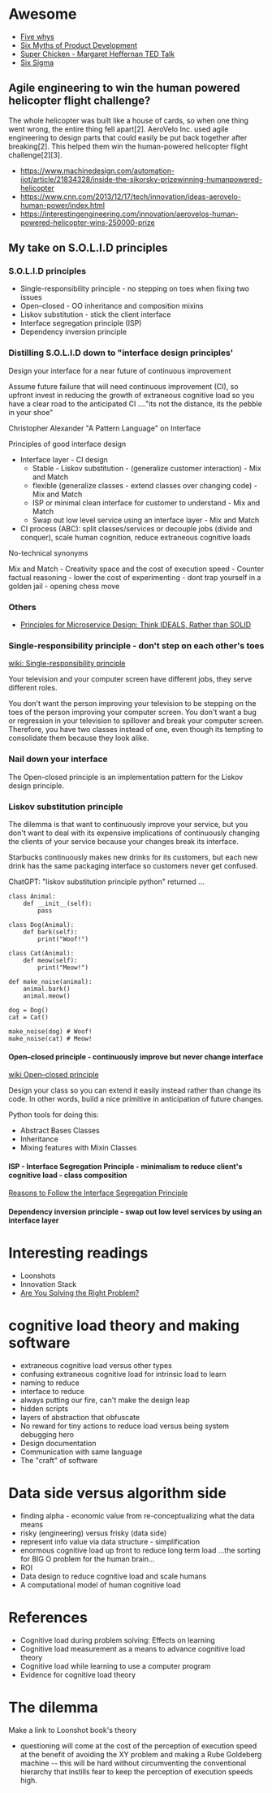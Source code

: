 # Awesome

- [Five whys](https://en.wikipedia.org/wiki/Five_whys)
- [Six Myths of Product Development](https://hbr.org/2012/05/six-myths-of-product-development)
- [Super Chicken - Margaret Heffernan TED Talk](https://www.youtube.com/watch?v=udiTaS2wTAM)
- [Six Sigma](https://en.wikipedia.org/wiki/Six_Sigma)

## Agile engineering to win the human powered helicopter flight challenge?

The whole helicopter was built like a house of cards, so when one
thing went wrong, the entire thing fell apart[2]. AeroVelo Inc. used agile
engineering to design parts that could easily be put back together after
breaking[2]. This helped them win the human-powered helicopter flight
challenge[2][3].


- https://www.machinedesign.com/automation-iiot/article/21834328/inside-the-sikorsky-prizewinning-humanpowered-helicopter
- https://www.cnn.com/2013/12/17/tech/innovation/ideas-aerovelo-human-power/index.html
- https://interestingengineering.com/innovation/aerovelos-human-powered-helicopter-wins-250000-prize

## My take on S.O.L.I.D principles

### S.O.L.I.D principles  

- Single-responsibility principle - no stepping on toes when fixing two issues
- Open–closed - OO inheritance and composition mixins
- Liskov substitution - stick the client interface
- Interface segregation principle (ISP)
- Dependency inversion principle

### Distilling S.O.L.I.D down to "interface design principles'

Design your interface for a near future of continuous improvement 

Assume future failure that will need continuous improvement (CI), so upfront invest in reducing the growth of extraneous cognitive load so you have a clear road to the anticipated CI ...."its not the distance, its the pebble in your shoe" 

Christopher Alexander "A Pattern Language" on Interface

Principles of good interface design

- Interface layer - CI design
  - Stable - Liskov substitution - (generalize customer interaction) - Mix and Match
  - flexible (generalize classes - extend classes over changing code) - Mix and Match
  - ISP or minimal clean interface for customer to understand - Mix and Match
  - Swap out low level service using an interface layer - Mix and Match
- CI process (ABC): split classes/services or decouple jobs (divide and conquer), scale human cognition, reduce extraneous cognitive loads

No-technical synonyms

Mix and Match - Creativity space and the cost of execution speed - Counter factual reasoning - lower the cost of experimenting - dont trap yourself in a golden jail - opening chess move 

### Others 

- [Principles for Microservice Design: Think IDEALS, Rather than SOLID](https://www.infoq.com/minibooks/reexamining-microservices/)

### Single-responsibility principle - don't step on each other's toes

[wiki: Single-responsibility principle](https://en.wikipedia.org/wiki/Single-responsibility_principle)

Your television and your computer screen have different jobs, they serve
different roles.

You don't want the person improving your television to be stepping on the toes
of the person improving your computer screen. You don't want a bug or regression
in your television to spillover and break your computer screen. Therefore, you
have two classes instead of one, even though its tempting to consolidate them
because they look alike.


### Nail down your interface

The Open-closed principle is an implementation pattern for the Liskov design principle.

### Liskov substitution principle

The dilemma is that want to continuously improve your service, but you don't
want to deal with its expensive implications of continuously changing the clients of your
service because your changes break its interface.

Starbucks continuously makes new drinks for its customers, but each new drink
has the same packaging interface so customers never get confused.

ChatGPT: "liskov substitution principle python" returned ...

```
class Animal:
    def __init__(self):
        pass

class Dog(Animal):
    def bark(self):
        print("Woof!")

class Cat(Animal):
    def meow(self):
        print("Meow!")

def make_noise(animal):
    animal.bark()
    animal.meow()

dog = Dog()
cat = Cat()

make_noise(dog) # Woof!
make_noise(cat) # Meow!
```


#### Open–closed principle - continuously improve but never change interface


[wiki Open–closed principle](https://en.wikipedia.org/wiki/Open%E2%80%93closed_principle)

Design your class so you can extend it easily instead rather than change its code. In other words,
build a nice primitive in anticipation of future changes. 

Python tools for doing this:

- Abstract Bases Classes
- Inheritance
- Mixing features with Mixin Classes

#### ISP - Interface Segregation Principle - minimalism to reduce client's cognitive load - class composition  

[Reasons to Follow the Interface Segregation Principle](https://reflectoring.io/interface-segregation-principle/)

#### Dependency inversion principle - swap out low level services by using an interface layer

# Interesting readings

- Loonshots
- Innovation Stack 
- [Are You Solving the Right Problem?](https://hbr.org/2012/09/are-you-solving-the-right-problem)

# cognitive load theory and making software

- extraneous cognitive load versus other types
- confusing extraneous cognitive load for intrinsic load to learn
- naming to reduce
- interface to reduce
- always putting our fire, can't make the design leap
- hidden scripts
- layers of abstraction that obfuscate 
- No reward for tiny actions to reduce load versus being system debugging hero
- Design documentation
- Communication with same language
- The "craft" of software


# Data side versus algorithm side 


- finding alpha - economic value from re-conceptualizing what the data means
- risky (engineering) versus frisky (data side)
- represent info value via data structure - simplification 
- enormous cognitive load up front to reduce long term load ...the sorting for BIG O problem for the human brain... 
- ROI
- Data design to reduce cognitive load and scale humans
- A computational model of human cognitive load

# References 

- Cognitive load during problem solving: Effects on learning
- Cognitive load measurement as a means to advance cognitive load theory
- Cognitive load while learning to use a computer program
- Evidence for cognitive load theory

# The dilemma 

Make a link to Loonshot book's theory

- questioning will come at the cost of the perception of execution speed at the
  benefit of avoiding the XY problem and making a Rube Goldeberg machine -- this
  will be hard without circumventing the conventional hierarchy that instills
  fear to keep the perception of execution speeds high.
